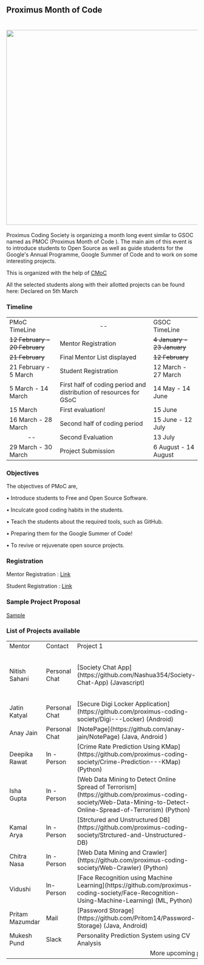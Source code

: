 ## Proximus Month of Code

<h1 align="center">
  <img src="https://github.com/proximus-coding-society/PMoC/blob/master/Proximus.jpg?raw=true" width ="512px" height ="auto">
</h1>

Proximus Coding Society is organizing a month long event similar to GSOC named as PMOC (Proximus Month of Code ). The main aim of this event is to introduce students to Open Source  as well as guide students for the Google's Annual Programme, Google Summer of Code and to work on some interesting projects.   

This is organized with the help of [CMoC](https://github.com/clusterinnovationcentre/CMoC)
  
All the selected students along with their allotted projects can be found here:  Declared on 5th March

### Timeline  
  
<table>
 <tr>
     <td>PMoC TimeLine</td>
     <td><center>--</center></td>
     <td>GSOC TimeLine</td>
 </tr>
  <tr>
    <td><strike>12 February - 20 February</strike></td>
    <td>Mentor Registration </td>
      <td><strike>4 January - 23 January</strike></td>
  </tr>
  <tr>
      <td><strike>21 February</strike></td>
    <td>Final Mentor List displayed</td>
      <td><strike>12 February</strike> </td>
  </tr>
  <tr>
    <td>21 February  - 5 March</td>
    <td>Student Registration  </td>
    <td>12 March - 27 March</td>
  </tr>
  <tr>
    <td>5 March -  14 March</td>
    <td>First half of coding period and distribution of resources for GSoC</td>
    <td>14 May - 14 June</td>
  </tr>
  <tr>
    <td>15 March</td>
    <td>First evaluation!</td>
    <td>15 June</td>
  </tr>
  <tr>
    <td>16 March - 28 March</td>
    <td>Second half of coding period </td>
    <td>15 June - 12 July</td>
  </tr>
  <tr>
      <td><center>--</center></td>
      <td>Second Evaluation</td>
      <td>13 July</td>
  </tr>
  <tr>
    <td>29 March - 30 March</td>
    <td>Project Submission</td>
    <td>6 August - 14 August</td>
  </tr>
</table>
  

### Objectives

The objectives of PMoC are, 

•  Introduce students to Free and Open Source Software.

•  Inculcate good coding habits in the students.

•  Teach the students about the required tools, such as GitHub. 

•  Preparing them for the Google Summer of Code! 

•  To revive or rejuvenate open source projects.



### Registration

Mentor Registration : [Link](https://docs.google.com/forms/d/1AkPfEARJn9KIeCvsiBRN6c2-1jdesEElNCoM_OHmcno/edit)

Student Registration : [Link](https://docs.google.com/forms/d/11FobWRD0NCcLZ_Bzc-dXz2QpgPVTNpo6Mq8HD3i7OUI/edit)

### Sample Project Proposal
[Sample](https://groups.drupal.org/node/459223)

### List of Projects available

<table>
    <tr>
        <td>Mentor</td>
        <td>Contact</td>
        <td>Project 1</td>
        <td>Project 2</td>
        <td>Project 3</td>
    </tr>
    <tr>
        <td>Nitish Sahani</td>
        <td>Personal Chat</td>
        <td>[Society Chat App](https://github.com/Nashua354/Society-Chat-App) (Javascript) </td>                             
        <td>[Resume generator](https://github.com/Nashua354/Resume-Generator) (MERN Stack)</td>
        <td>Student Attendance Tracking (Most Optimal way)</td>
    </tr>
    <tr>
        <td>Jatin Katyal</td>
        <td>Personal Chat</td>
        <td>[Secure Digi Locker Application](https://github.com/proximus-coding-society/Digi---Locker) (Android)</td>
        <td>TrueCaller API</td>
        <td></td>
    </tr>
    <tr>
        <td>Anay Jain</td>
        <td>Personal Chat</td>
        <td>[NotePage](https://github.com/anay-jain/NotePage) (Java, Android )</td>
        <td>App For Elderly</td>
        <td></td>
    </tr>
    <tr>
        <td>Deepika Rawat</td>
        <td>In - Person</td>
        <td>[Crime Rate Prediction Using KMap](https://github.com/proximus-coding-society/Crime-Prediction---KMap) (Python)</td>
        <td>[SQL Injection Prevention System](https://github.com/proximus-coding-society/SQL-Injection-Prevention-System) (PHP)</td>
        <td></td>
    </tr>
    <tr>
        <td>Isha Gupta</td>
        <td>In - Person</td>
        <td>[Web Data Mining to Detect Online Spread of Terrorism](https://github.com/proximus-coding-society/Web-Data-Mining-to-Detect-Online-Spread-of-Terrorism) (Python)</td>
        <td></td>
        <td></td>
    </tr>
    <tr>
        <td>Kamal Arya</td>
        <td>In - Person</td>
        <td>[Strctured and Unstructured DB](https://github.com/proximus-coding-society/Strctured-and-Unstructured-DB) </td>
        <td></td>
        <td></td>
    </tr>
    <tr>
        <td>Chitra Nasa</td>
        <td>In - Person</td>
        <td>[Web Data Mining and Crawler](https://github.com/proximus-coding-society/Web-Crawler) (Python)</td>
        <td></td>
        <td></td>
    </tr>
    <tr>
        <td>Vidushi</td>
        <td>In-Person</td>
        <td>[Face Recognition using Machine Learning](https://github.com/proximus-coding-society/Face-Recognition-Using-Machine-Learning) (ML, Python)</td>
        <td></td>
        <td></td>
    </tr>
    <tr>
        <td>Pritam Mazumdar</td>
        <td>Mail</td>
        <td>[Password Storage](https://github.com/Pritom14/Password-Storage) (Java, Android)</td>
        <td>[Distress GPS](https://github.com/Pritom14/Gps) (Java, Android)</td>
        <td></td>
    </tr>
    <tr>
        <td>Mukesh Pund</td>
        <td>Slack</td>
        <td>Personality Prediction System using CV Analysis</td>
        <td>College Enquiry Chat bot</td>
        <td></td>
    </tr>
    <tr>
        <td colspan='5'><center>More upcoming projects</center></td>
    </tr>
</table>